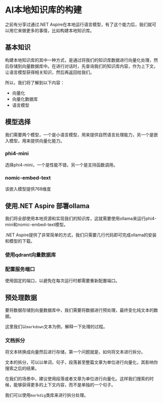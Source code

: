 # AI本地知识库的构建

之前有分享过通过.NET Aspire在本地运行语言模型，有了这个能力后，我们就可以用它来做更多的事情，比如构建本地知识库。

## 基本知识

构建本地知识库的其中一种方式，是通过将我们的知识库数据进行向量化处理，然后存储到向量数据库中。在进行对话时，先查询我们的知识库内容，作为上下文，让语言模型获得相关知识，然后再返回给我们。

所以，我们将了解到以下内容：
- 向量化
- 向量化数据库
- 语言模型


## 模型选择

我们需要两个模型，一个是小语言模型，用来提供自然语言处理能力，另一个是嵌入模型，用来提供向量化能力。


### phi4-mini

选择phi4-mini，一个是性能不错，另一个是支持函数调用。

### nomic-embed-text

该嵌入模型提供768维度



## 使用.NET Aspire 部署ollama

我们将全部使用本地资源和实现我们的知识库，这就需要使用ollama来运行phi4-mini和nomic-embed-text模型。

.NET Aspire提供了非常简单的方式，我们只需要几行代码即可完成ollama的安装和模型的下载。


### 使用qdrant向量数据库


### 配置服务端口

使用固定的端口，以避免在每次运行时都需要重新配置端口。


## 预处理数据

要将数据存储到向量数据库中，我们需要将数据进行预处理，最终变化纯文本的数据。

这里我们以`markdown`文本为例，解释一下处理的过程。

### 文档拆分

将文本转换成向量然后进行存储，第一个问题就是，如何将文本进行拆分。

文本的拆分，可以以单词，句子，段落甚至整篇文章为单位进行向量化，其影响你搜索之后的结果。

在我们的场景中，建议使用段落或者文章为单位进行向量化。这样我们搜索的时候，能够获得更多的上下文内容，而不是单独的一个句子。

我们可以使用`markdig`类库来进行拆分处理。


